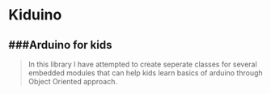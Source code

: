 Kiduino
=======

###Arduino for kids
---

> In this library I have attempted to create seperate classes for several embedded modules that can help kids learn basics of arduino through Object Oriented approach.
